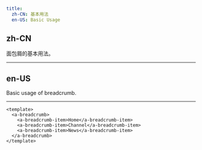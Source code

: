 ```yaml
title:
  zh-CN: 基本用法
  en-US: Basic Usage
```

## zh-CN

面包屑的基本用法。

---

## en-US

Basic usage of breadcrumb.

---

```vue
<template>
  <a-breadcrumb>
    <a-breadcrumb-item>Home</a-breadcrumb-item>
    <a-breadcrumb-item>Channel</a-breadcrumb-item>
    <a-breadcrumb-item>News</a-breadcrumb-item>
  </a-breadcrumb>
</template>
```
